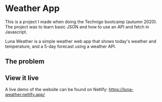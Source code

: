 # Weather App

This is a project I made when doing the Technigo bootcamp (autumn 2020). The project was to learn basic JSON and how to use an API and fetch in Javascript.

Luna Weather is a simple weather web app that shows today's weather and temperature, and a 5-day forecast using a weather API.

## The problem

## View it live

A live demo of the website can be found on Netlify: https://luna-weather.netlify.app/
